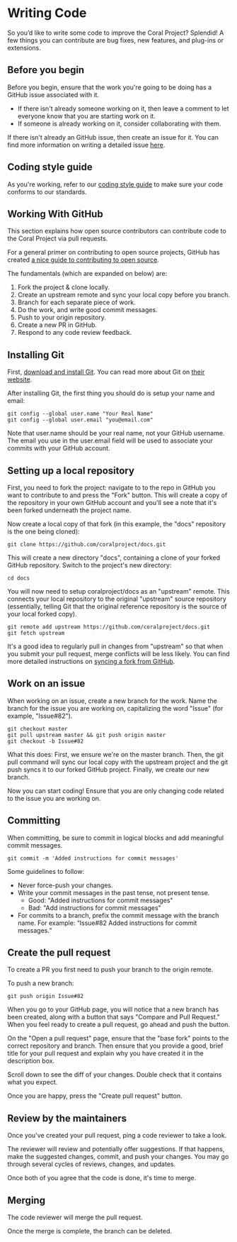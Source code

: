 # Writing Code

So you’d like to write some code to improve the Coral Project? Splendid! A few things you can contribute are bug fixes, new features, and plug-ins or extensions.

## Before you begin

Before you begin, ensure that the work you're going to be doing has a GitHub issue associated with it.

* If there isn't already someone working on it, then leave a comment to let everyone know that you are starting work on it.
* If someone is already working on it, consider collaborating with them.

If there isn't already an GitHub issue, then create an issue for it. You can find more information on writing a detailed issue [here](reporting_bugs).

## Coding style guide

As you're working, refer to our [coding style guide](coding_style_guide) to make sure your code conforms to our standards.

## Working With GitHub

This section explains how open source contributors can contribute code to the Coral Project via pull requests.

For a general primer on contributing to open source projects, GitHub has created [a nice guide to contributing to open source](https://guides.github.com/activities/contributing-to-open-source/).

The fundamentals (which are expanded on below) are:

1. Fork the project & clone locally.
2. Create an upstream remote and sync your local copy before you branch.
3. Branch for each separate piece of work.
4. Do the work, and write good commit messages.
5. Push to your origin repository.
6. Create a new PR in GitHub.
7. Respond to any code review feedback.

## Installing Git

First, [download and install Git](https://git-scm.com/download). You can read more about Git on [their website](https://git-scm.com/).

After installing Git, the first thing you should do is setup your name and email:
```
git config --global user.name "Your Real Name"
git config --global user.email "you@email.com"
```
Note that user.name should be your real name, not your GitHub username. The email you use in the user.email field will be used to associate your commits with your GitHub account.

## Setting up a local repository

First, you need to fork the project: navigate to to the repo in GitHub you want to contribute to and press the "Fork" button. This will create a copy of the repository in your own GitHub account and you'll see a note that it's been forked underneath the project name.

Now create a local copy of that fork (in this example, the "docs" repository is the one being cloned):
```
git clone https://github.com/coralproject/docs.git
```
This will create a new directory "docs", containing a clone of your forked GitHub repository. Switch to the project's new directory:
```
cd docs
```
You will now need to setup coralproject/docs as an "upstream" remote. This connects your local repository to the original "upstream" source repository (essentially, telling Git that the original reference repository is the source of your local forked copy).
```
git remote add upstream https://github.com/coralproject/docs.git
git fetch upstream
```

It's a good idea to regularly pull in changes from "upstream" so that when you submit your pull request, merge conflicts will be less likely. You can find more detailed instructions on [syncing a fork from GitHub](https://help.github.com/articles/syncing-a-fork/).    

## Work on an issue

When working on an issue, create a new branch for the work. Name the branch for the issue you are working on, capitalizing the word "Issue" (for example, "Issue#82").
```
git checkout master
git pull upstream master && git push origin master
git checkout -b Issue#82
```
What this does: First, we ensure we're on the master branch. Then, the git pull command will sync our local copy with the upstream project and the git push syncs it to our forked GitHub project. Finally, we create our new branch.

Now you can start coding! Ensure that you are only changing code related to the issue you are working on.

## Committing

When committing, be sure to commit in logical blocks and add meaningful commit messages.
```
git commit -m 'Added instructions for commit messages'
```
Some guidelines to follow:

* Never force-push your changes.
* Write your commit messages in the past tense, not present tense.
    * Good: "Added instructions for commit messages"
    * Bad: "Add instructions for commit messages"
* For commits to a branch, prefix the commit message with the branch name. For example: “Issue#82 Added instructions for commit messages.”

## Create the pull request

To create a PR you first need to push your branch to the origin remote.

To push a new branch:
```
git push origin Issue#82
```

When you go to your GitHub page, you will notice that a new branch has been created, along with a button that says "Compare and Pull Request." When you feel ready to create a pull request, go ahead and push the button.

On the "Open a pull request" page, ensure that the "base fork" points to the correct repository and branch. Then ensure that you provide a good, brief title for your pull request and explain why you have created it in the description box.

Scroll down to see the diff of your changes. Double check that it contains what you expect.

Once you are happy, press the "Create pull request" button.

## Review by the maintainers

Once you've created your pull request, ping a code reviewer to take a look.

The reviewer will review and potentially offer suggestions. If that happens, make the suggested changes, commit, and push your changes. You may go through several cycles of reviews, changes, and updates.

Once both of you agree that the code is done, it's time to merge.

## Merging

The code reviewer will merge the pull request.

Once the merge is complete, the branch can be deleted.
